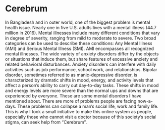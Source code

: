 # Cerebrum

In Bangladesh and in outer world, one of the biggest problem is mental health issue. Nearly one in five U.S. adults lives with a mental illness (44.7 million in 2016). Mental illnesses include many different conditions that vary in degree of severity, ranging from mild to moderate to severe. Two broad categories can be used to describe these conditions: Any Mental Illness (AMI) and Serious Mental Illness (SMI). AMI encompasses all recognized mental illnesses.
The wide variety of anxiety disorders differ by the objects or situations that induce them, but share features of excessive anxiety and related behavioral disturbances. Anxiety disorders can interfere with daily activities such as job performance, school work, and relationships.
Bipolar disorder, sometimes referred to as manic-depressive disorder, is characterized by dramatic shifts in mood, energy, and activity levels that affect a person’s ability to carry out day-to-day tasks. These shifts in mood and energy levels are more severe than the normal ups and downs that are experienced by everyone.
These are some mental disorders I have mentioned about. There are more of problems people are facing now-a-days. These problems can collapse a man’s social life, work and family life. This is why I took a small initiative to make this online system as people, especially those who cannot visit a doctor because of this society’s social stigma, can seek help from “Cerebrum”.
